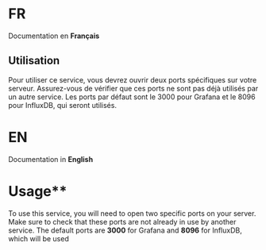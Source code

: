 # FR
Documentation en **Français**

## Utilisation
Pour utiliser ce service, vous devrez ouvrir deux ports spécifiques sur votre serveur. Assurez-vous de vérifier que ces ports ne sont pas déjà utilisés par un autre service. Les ports par défaut sont le 3000 pour Grafana et le 8096 pour InfluxDB, qui seront utilisés.

# EN
Documentation in **English**

# Usage**
To use this service, you will need to open two specific ports on your server. Make sure to check that these ports are not already in use by another service. The default ports are **3000** for Grafana and **8096** for InfluxDB, which will be used
